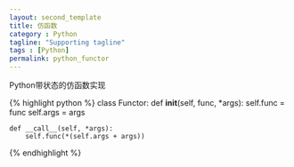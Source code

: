 ```yaml
---
layout: second_template
title: 仿函数
category : Python
tagline: "Supporting tagline"
tags : [Python]
permalink: python_functor
---
```


Python带状态的仿函数实现

{% highlight python %}
class Functor:
	def __init__(self, func, *args):
		self.func = func
		self.args = args

	def __call__(self, *args):
		self.func(*(self.args + args))
{% endhighlight %}